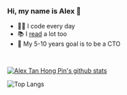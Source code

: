 ### Hi, my name is Alex 👋

- 👨‍💻 I code every day
- 📚 I [read](https://alextanhongpin.github.io/books) a lot too
- 💪 My 5-10 years goal is to be a CTO

<br/>

[![Alex Tan Hong Pin's github stats](https://github-readme-stats.vercel.app/api?username=alextanhongpin)](https://github.com/anuraghazra/github-readme-stats)


![Top Langs](https://github-readme-stats.vercel.app/api/top-langs/?username=alextanhongpin)
